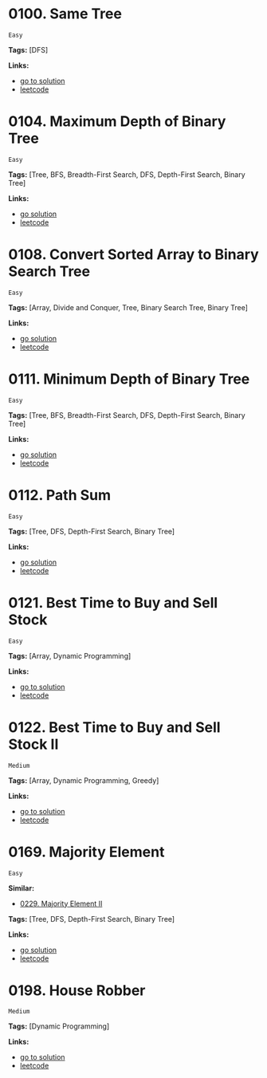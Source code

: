 
# 0100. Same Tree

    Easy

**Tags:** [DFS]

**Links:**

- [go to solution](./0100-same-tree.go)
- [leetcode](https://leetcode.com/problems/same-tree/)


# 0104. Maximum Depth of Binary Tree

    Easy

**Tags:** [Tree, BFS, Breadth-First Search, DFS, Depth-First Search, Binary Tree]

**Links:**

- [go solution](./0104-maximum-depth-of-binary-tree.go)
- [leetcode](https://leetcode.com/problems/maximum-depth-of-binary-tree/)

# 0108. Convert Sorted Array to Binary Search Tree

    Easy

**Tags:** [Array, Divide and Conquer, Tree, Binary Search Tree, Binary Tree]

**Links:**

- [go solution](./0108-convert-sorted-array-to-binary-search-tree.go)
- [leetcode](https://leetcode.com/problems/convert-sorted-array-to-binary-search-tree/)

# 0111. Minimum Depth of Binary Tree

    Easy

**Tags:** [Tree, BFS, Breadth-First Search, DFS, Depth-First Search, Binary Tree]

**Links:**

- [go solution](./0111-minimum-depth-of-binary-tree.go)
- [leetcode](https://leetcode.com/problems/minimum-depth-of-binary-tree/)

# 0112. Path Sum

    Easy

**Tags:** [Tree, DFS, Depth-First Search, Binary Tree]

**Links:**

- [go solution](./0112-path-sum.go)
- [leetcode](https://leetcode.com/problems/path-sum/)

# 0121. Best Time to Buy and Sell Stock

    Easy

**Tags:** [Array, Dynamic Programming]

**Links:**

- [go to solution](./0121-best-time-to-buy-and-sell-stock.go)
- [leetcode](https://leetcode.com/problems/best-time-to-buy-and-sell-stock/)

# 0122. Best Time to Buy and Sell Stock II

    Medium

**Tags:** [Array, Dynamic Programming, Greedy]

**Links:**

- [go to solution](./0122-best-time-to-buy-and-sell-stock-ii.go)
- [leetcode](https://leetcode.com/problems/best-time-to-buy-and-sell-stock-ii/)

# 0169. Majority Element

    Easy

**Similar:**
- [0229. Majority Element II](../02xx/0229-majority-element-ii.go)

**Tags:** [Tree, DFS, Depth-First Search, Binary Tree]

**Links:**

- [go solution](./0169-majority-element.go)
- [leetcode](https://leetcode.com/problems/majority-element/)

# 0198. House Robber

    Medium

**Tags:** [Dynamic Programming]

**Links:**

- [go to solution](./0198-house-robber.go)
- [leetcode](https://leetcode.com/problems/house-robber/)

